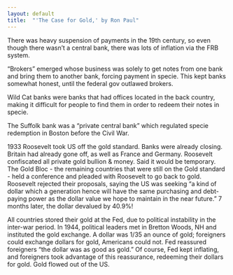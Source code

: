 ```yaml
---
layout: default
title:  "'The Case for Gold,' by Ron Paul"
---
```


There was heavy suspension of payments in the 19th century, so even though there wasn’t a central bank, there was lots of inflation via the FRB system.

“Brokers” emerged whose business was solely to get notes from one bank and bring them to another bank, forcing payment in specie. This kept banks somewhat honest, until the federal gov outlawed brokers.

Wild Cat banks were banks that had offices located in the back country, making it difficult for people to find them in order to redeem their notes in specie.

The Suffolk bank was a “private central bank” which regulated specie redemption in Boston before the Civil War.

1933 Roosevelt took US off the gold standard. Banks were already closing. Britain had already gone off, as well as France and Germany. Roosevelt confiscated all private gold bullion & money. Said it would be temporary. The Gold Bloc - the remaining countries that were still on the Gold standard - held a conference and pleaded with Roosevelt to go back to gold. Roosevelt rejected their proposals, saying the US was seeking “a kind of dollar which a generation hence will have the same purchasing and debt-paying power as the dollar value we hope to maintain in the near future.” 7 months later, the dollar devalued by 40.9%!

All countries stored their gold at the Fed, due to political instability in the inter-war period. In 1944, political leaders met in Bretton Woods, NH and instituted the gold exchange. A dollar was 1/35 an ounce of gold; foreigners could exchange dollars for gold, Americans could not. Fed reassured foreigners “the dollar was as good as gold.” Of course, Fed kept inflating, and foreigners took advantage of this reassurance, redeeming their dollars for gold. Gold flowed out of the US.
